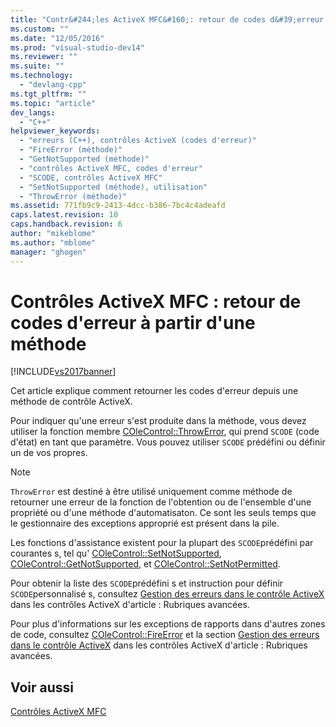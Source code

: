 ```yaml
---
title: "Contr&#244;les ActiveX MFC&#160;: retour de codes d&#39;erreur &#224; partir d&#39;une m&#233;thode | Microsoft Docs"
ms.custom: ""
ms.date: "12/05/2016"
ms.prod: "visual-studio-dev14"
ms.reviewer: ""
ms.suite: ""
ms.technology: 
  - "devlang-cpp"
ms.tgt_pltfrm: ""
ms.topic: "article"
dev_langs: 
  - "C++"
helpviewer_keywords: 
  - "erreurs (C++), contrôles ActiveX (codes d'erreur)"
  - "FireError (méthode)"
  - "GetNotSupported (méthode)"
  - "contrôles ActiveX MFC, codes d'erreur"
  - "SCODE, contrôles ActiveX MFC"
  - "SetNotSupported (méthode), utilisation"
  - "ThrowError (méthode)"
ms.assetid: 771fb9c9-2413-4dcc-b386-7bc4c4adeafd
caps.latest.revision: 10
caps.handback.revision: 6
author: "mikeblome"
ms.author: "mblome"
manager: "ghogen"
---
```

# Contr&#244;les ActiveX MFC&#160;: retour de codes d&#39;erreur &#224; partir d&#39;une m&#233;thode
[!INCLUDE[vs2017banner](../assembler/inline/includes/vs2017banner.md)]

Cet article explique comment retourner les codes d'erreur depuis une méthode de contrôle ActiveX.  
  
 Pour indiquer qu'une erreur s'est produite dans la méthode, vous devez utiliser la fonction membre [COleControl::ThrowError](../Topic/COleControl::ThrowError.md), qui prend `SCODE` \(code d'état\) en tant que paramètre.  Vous pouvez utiliser `SCODE` prédéfini ou définir un de vos propres.  
  
> [!NOTE]
>  `ThrowError` est destiné à être utilisé uniquement comme méthode de retourner une erreur de la fonction de l'obtention ou de l'ensemble d'une propriété ou d'une méthode d'automatisaton.  Ce sont les seuls temps que le gestionnaire des exceptions approprié est présent dans la pile.  
  
 Les fonctions d'assistance existent pour la plupart des `SCODE`prédéfini par courantes s, tel qu' [COleControl::SetNotSupported](../Topic/COleControl::SetNotSupported.md), [COleControl::GetNotSupported](../Topic/COleControl::GetNotSupported.md), et [COleControl::SetNotPermitted](../Topic/COleControl::SetNotPermitted.md).  
  
 Pour obtenir la liste des `SCODE`prédéfini s et instruction pour définir `SCODE`personnalisé s, consultez [Gestion des erreurs dans le contrôle ActiveX](../mfc/mfc-activex-controls-advanced-topics.md) dans les contrôles ActiveX d'article : Rubriques avancées.  
  
 Pour plus d'informations sur les exceptions de rapports dans d'autres zones de code, consultez [COleControl::FireError](../Topic/COleControl::FireError.md) et la section [Gestion des erreurs dans le contrôle ActiveX](../mfc/mfc-activex-controls-advanced-topics.md) dans les contrôles ActiveX d'article : Rubriques avancées.  
  
## Voir aussi  
 [Contrôles ActiveX MFC](../mfc/mfc-activex-controls.md)